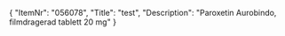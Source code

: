 {
  "ItemNr": "056078",
  "Title": "test",
  "Description": "Paroxetin Aurobindo, filmdragerad tablett 20 mg"
}